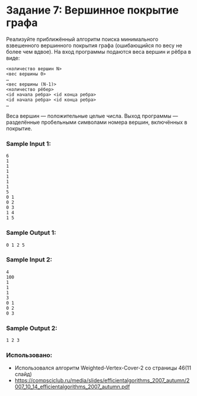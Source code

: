 # Задание 7: Вершинное покрытие графа

Реализуйте приближённый алгоритм поиска минимального взвешенного вершинного покрытия графа (ошибающийся по весу не более чем вдвое). На вход программы подаются веса вершин и рёбра в виде:

```
<количество вершин N>
<вес вершины 0>
…
<вес вершины (N-1)>
<количество рёбер>
<id начала ребра> <id конца ребра>
<id начала ребра> <id конца ребра> 
…
```

Веса вершин — положительные целые числа. Выход программы — разделённые пробельными символами номера вершин, включённых в покрытие.

### Sample Input 1:
```
6
1
1
1
1
1
1
5
0 1
0 2
0 3
1 4
1 5
```

### Sample Output 1:
```
0 1 2 5
```

### Sample Input 2:
```
4
100
1
1
1
3
0 1
0 2
0 3
```

### Sample Output 2:
```
1 2 3
```

### Использовано:

* Использовался алгоритм Weighted-Vertex-Cover-2 со страницы 46(11 слайд)
* https://compsciclub.ru/media/slides/efficientalgorithms_2007_autumn/2007_10_14_efficientalgorithms_2007_autumn.pdf
